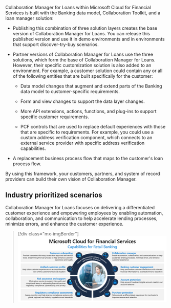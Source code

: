 Collaboration Manager for Loans within Microsoft Cloud for Financial Services is built with the Banking data model, Collaboration Toolkit, and a loan manager solution:

- Publishing this combination of three solution layers creates the base version of Collaboration Manager for Loans. You can release this published version and use it in demo environments and in environments that support discover-try-buy scenarios.

- Partner versions of Collaboration Manager for Loans use the three solutions, which form the base of Collaboration Manager for Loans. However, their specific customization solution is also added to an environment. For example, a customer solution could contain any or all of the following entities that are built specifically for the customer:

  - Data model changes that augment and extend parts of the Banking data model to customer-specific requirements.

  - Form and view changes to support the data layer changes.

  - More API extensions, actions, functions, and plug-ins to support specific customer requirements.

  - PCF controls that are used to replace default experiences with those that are specific to requirements. For example, you could use a custom address verification component, which connects to an external service provider with specific address verification capabilities.

- A replacement business process flow that maps to the customer's loan process flow.

By using this framework, your customers, partners, and system of record providers can build their own vision of Collaboration Manager.

## Industry prioritized scenarios

Collaboration Manager for Loans focuses on delivering a differentiated customer experience and empowering employees by enabling automation, collaboration, and communication to help accelerate lending processes, minimize errors, and enhance the customer experience.

> [!div class="mx-imgBorder"]
> [![Diagram of Microsoft Cloud for Financial Services capabilities for retail banking.](../media/capabilities.png)](../media/capabilities.png#lightbox)
